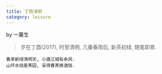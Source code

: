 ```yaml
---
title: 丁酉清明
category: leisure
---
```



by 一粟生

>  岁在丁酉(2017), 时至清明, 几番春雨后, 新茶初绿, 随笔即景.

``` poem
春来新绿清明天, 小遁江城有余闲.
山环水绕是茶园, 采得春茶换酒钱.
```
